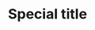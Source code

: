 ---
id: 3
title: "Special title "
description: "With supporting text below as a natural lead-in to additional content."
image: "/assets/images/banner-carousel/invite.png"
icon: "block-3"
---